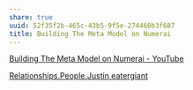 ```yaml
---
share: true
uuid: 52f35f2b-465c-43b5-9f5e-274460b3f687
title: Building The Meta Model on Numerai
---
```


[Building The Meta Model on Numerai - YouTube](https://www.youtube.com/watch?v=dhJnt0N497c)

[Relationships.People.Justin eatergiant](/undefined)